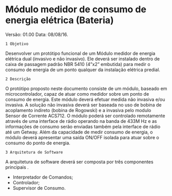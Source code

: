 # Módulo medidor de consumo de energia elétrica (Bateria)

Versão: 01.00 Data: 08/08/16.

	1 Objetivo
Desenvolver um protótipo funcional de um Módulo medidor de energia elétrica dual
(invasivo e não invasivo). Ele deverá ser instalado dentro de caixa de passagem padrão NBR
5410 (4”x2” embutida) para medir o consumo de energia de um ponto qualquer da instalação
elétrica predial.

	2 Descrição
O protótipo proposto neste documento consiste de um módulo, baseado em microcontrolador, 
capaz de atuar como medidor sobre um ponto de consumo de energia. Este módulo deverá efetuar 
medida não invasiva e/ou invasiva. A solução não invasiva deverá ser baseada no uso de bobina
de acoplamento indireto (bobina de Rogowski) e a invasiva pelo modulo Sensor de Corrente ACS712. 
O módulo poderá ser controlado remotamente através de uma interface de rádio operando na banda 
de 433M Hz e as informações de consumo serão enviadas também pela interface de rádio até um Getway.
Além da capacidade de medir consumo de energia, o módulo deverá apresentar uma saída ON/OFF isolada 
para atuar sobre o consumo do ponto de energia. 

	3 Arquitetura de Software 
A arquitetura de software deverá ser composta por três componentes principais .
- Interpretador de Comandos;
- Controlador;
- Supervisor de Consumo.


